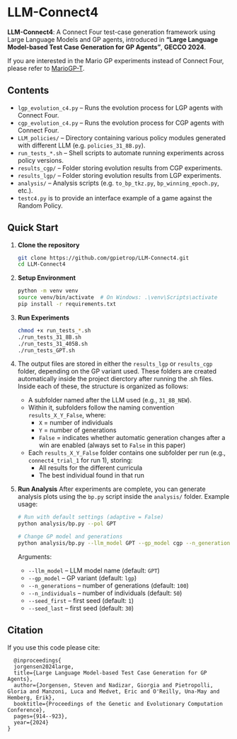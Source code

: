 # LLM-Connect4

**LLM-Connect4**: A Connect Four test-case generation framework using Large Language Models and GP agents, introduced in **“Large Language Model-based Test Case Generation for GP Agents”**, **GECCO 2024**.

If you are interested in the Mario GP experiments instead of Connect Four, please refer to [MarioGP-T](https://github.com/giorgia-nadizar/MarioGP-T).

## Contents

- `lgp_evolution_c4.py` – Runs the evolution process for LGP agents with Connect Four.
- `cgp_evolution_c4.py` – Runs the evolution process for CGP agents with Connect Four.
- `LLM_policies/` – Directory containing various policy modules generated with different LLM (e.g. `policies_31_8B.py`).
- `run_tests_*.sh` – Shell scripts to automate running experiments across policy versions.
- `results_cgp/` – Folder storing evolution results from CGP experiments.
- `results_lgp/` – Folder storing evolution results from LGP experiments.
- `analysis/` – Analysis scripts (e.g. `to_bp_tkz.py`, `bp_winning_epoch.py`, etc.).
- `testc4.py` is to provide an interface example of a game against the Random Policy.

##  Quick Start

1. **Clone the repository**
   ```bash
   git clone https://github.com/gpietrop/LLM-Connect4.git
   cd LLM-Connect4
   ```

2. **Setup Environment**

   ```bash
   python -m venv venv
   source venv/bin/activate  # On Windows: .\venv\Scripts\activate
   pip install -r requirements.txt
   ```

3. **Run Experiments**

   ```bash
   chmod +x run_tests_*.sh
   ./run_tests_31_8B.sh
   ./run_tests_31_405B.sh
   ./run_tests_GPT.sh
   ```

4. The output files are stored in either the `results_lgp` or `results_cgp` folder, depending on the GP variant used. These folders are created automatically inside the project dierctory after running the .sh files. 
Inside each of these, the structure is organized as follows:
   - A subfolder named after the LLM used (e.g., `31_8B_NEW`).
   - Within it, subfolders follow the naming convention `results_X_Y_False`, where:
     - `X` = number of individuals
     - `Y` = number of generations
     - `False` = indicates whether automatic generation changes after a win are enabled (always set to `False` in this paper)
   - Each `results_X_Y_False` folder contains one subfolder per run (e.g., `connect4_trial_1` for run 1), storing:
     - All results for the different curricula
     - The best individual found in that run


3. **Run Analysis**
   After experiments are complete, you can generate analysis plots using the `bp.py` script inside the `analysis/` folder. Example usage:
   ```bash
   # Run with default settings (adaptive = False)
   python analysis/bp.py --pol GPT
   
   # Change GP model and generations
   python analysis/bp.py --llm_model GPT --gp_model cgp --n_generations 200 --n_individuals 80

   ```
   Arguments:
   - `--llm_model` – LLM model name (default: `GPT`)
   - `--gp_model` – GP variant (default: `lgp`)
   - `--n_generations` – number of generations (default: `100`)
   - `--n_individuals` – number of individuals (default: `50`)
   - `--seed_first` – first seed (default: `1`)
   - `--seed_last` – first seed (default: `30`)


## Citation 
If you use this code please cite: 
```
  @inproceedings{
  jorgensen2024large,
  title={Large Language Model-based Test Case Generation for GP Agents},
  author={Jorgensen, Steven and Nadizar, Giorgia and Pietropolli, Gloria and Manzoni, Luca and Medvet, Eric and O'Reilly, Una-May and Hemberg, Erik},
  booktitle={Proceedings of the Genetic and Evolutionary Computation Conference},
  pages={914--923},
  year={2024}
}
```
